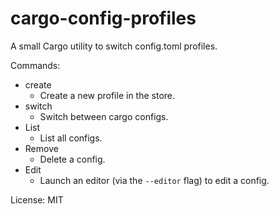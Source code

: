 # cargo-config-profiles

A small Cargo utility to switch config.toml profiles.

Commands:

- create
  - Create a new profile in the store.
- switch
  - Switch between cargo configs.
- List
  - List all configs.
- Remove
  - Delete a config.
- Edit
  - Launch an editor (via the `--editor` flag) to edit a config.

License: MIT
